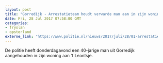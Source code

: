 ```yaml
---
layout: post
title: "Gorredijk - Arrestatieteam houdt verwarde man aan in zijn woning"
date: Fri, 28 Jul 2017 07:58:00 GMT
categories: 
- fryslan 
- opsterland 
externe_link: "https://www.politie.nl/nieuws/2017/juli/28/01-arrestatieteam-houdt-verwarde-man-aan-in-zijn-woning.html"
---
```


De politie heeft donderdagavond een 40-jarige man uit Gorredijk aangehouden in zijn woning aan ’t Leantsje.

